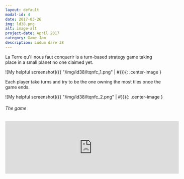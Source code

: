 ```yaml
---
layout: default
modal-id: 4
date: 2017-03-26
img: ld38.png
alt: image-alt
project-date: April 2017
category: Game Jam
description: Ludum dare 38
---
```

La Terre qu'il nous faut conquerir is a turn-based strategy game taking place in a small planet no one claimed yet.

![My helpful screenshot]({{ "/img/ld38/ltqnfc_1.png" | #}}){: .center-image }

Each player take turns and try to be the one owning the most tiles once the game ends.

![My helpful screenshot]({{ "/img/ld38/ltqnfc_2.png" | #}}){: .center-image }

###### The game

<iframe frameborder="0" src="https://itch.io/embed/137502?bg_color=b8deff&amp;fg_color=222222&amp;link_color=31a550&amp;border_color=333333" width="552" height="167"></iframe>